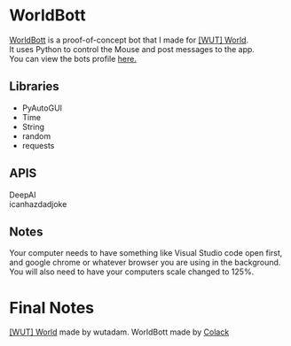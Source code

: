 # WorldBott
[WorldBott](https://github.com/Colack/WorldBott/) is a proof-of-concept bot that I made for [[WUT] World](https://studio.code.org/projects/applab/307ZOMkSuj8A6nSgGn_3E-tJTUcm4lhwFg-6rhIbVzs).    
It uses Python to control the Mouse and post messages to the app.    
You can view the bots profile [here.](https://studio.code.org/projects/applab/307ZOMkSuj8A6nSgGn_3E-tJTUcm4lhwFg-6rhIbVzs?user=132)    
## Libraries   
- PyAutoGUI  
- Time  
- String  
- random  
- requests  
## APIS
DeepAI   
icanhazdadjoke  
## Notes
Your computer needs to have something like Visual Studio code open first, and google chrome or whatever browser you are using in the background.   
You will also need to have your computers scale changed to 125%.   
# Final Notes
[[WUT] World](https://studio.code.org/projects/applab/307ZOMkSuj8A6nSgGn_3E-tJTUcm4lhwFg-6rhIbVzs) made by wutadam.
WorldBott made by [Colack](https://github.com/colack)
